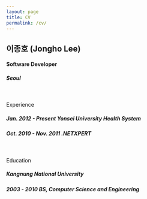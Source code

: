 ```yaml
---
layout: page
title: CV
permalink: /cv/
---
```


## **이종호 (Jongho Lee)**

#### **Software Developer**

##### **Seoul**

<br>

Experience

##### Jan. 2012 - Present **Yonsei University Health System**


##### Oct. 2010 - Nov. 2011 **.NETXPERT**

<br>

Education

##### **Kangnung National University**

##### 2003 - 2010 BS, Computer Science and Engineering
